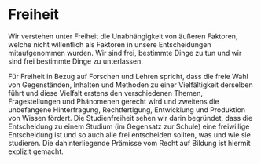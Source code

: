# Freiheit
Wir verstehen unter Freiheit die Unabhängigkeit von äußeren Faktoren, welche nicht willentlich als Faktoren in unsere Entscheidungen mitaufgenommen wurden. Wir sind frei, bestimmte Dinge zu tun und wir sind frei bestimmte Dinge zu unterlassen.

Für Freiheit in Bezug auf Forschen und Lehren spricht, dass die freie Wahl von Gegenständen, Inhalten und Methoden zu einer Vielfältigkeit derselben führt und diese Vielfalt erstens den verschiedenen Themen, Fragestellungen und Phänomenen gerecht wird und zweitens die unbefangene Hinterfragung, Rechtfertigung, Entwicklung und Produktion von Wissen fördert.
Die Studienfreiheit sehen wir darin begründet, dass die Entscheidung zu einem Studium (im Gegensatz zur Schule) eine freiwillige Entscheidung ist und so auch alle frei entscheiden sollten, was und wie sie studieren. Die dahinterliegende Prämisse vom Recht auf Bildung ist hiermit explizit gemacht.
